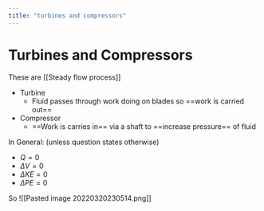 ```yaml
---
title: "turbines and compressors"
---
```

# Turbines and Compressors
These are [[Steady flow process]]
- Turbine
	- Fluid passes through work doing on blades so ==work is carried out==
 - Compressor
	 - ==Work is carries in== via a shaft to ==increase pressure== of fluid

In General: (unless question states otherwise)
- $Q = 0$
- $\Delta V = 0$
- $\Delta KE = 0$
- $\Delta PE = 0$

So
![[Pasted image 20220320230514.png]]